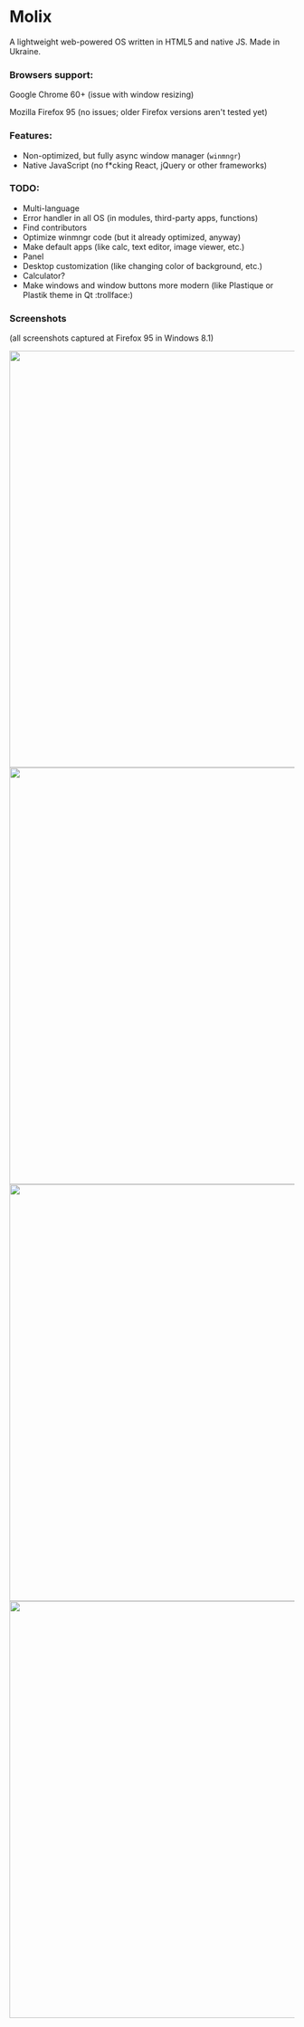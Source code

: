 <h1>Molix</h1>
<p>A lightweight web-powered OS written in HTML5 and native JS. Made in Ukraine.</p>
<h3>Browsers support:</h3> 
	<p>Google Chrome 60+ (issue with window resizing)</p>
	<p>Mozilla Firefox 95 (no issues; older Firefox versions aren't tested yet)</p>
<h3>Features:</h3>
<ul>
	<li>Non-optimized, but fully async window manager (<code>winmngr</code>)</li>
	<li>Native JavaScript (no f*cking React, jQuery or other frameworks)</li>
</ul>
<h3>TODO:</h3>
<ul>
	<li>Multi-language</li>
	<li>Error handler in all OS (in modules, third-party apps, functions)</li>
	<li>Find contributors</li>
	<li>Optimize winmngr code (but it already optimized, anyway)</li>
	<li>Make default apps (like calc, text editor, image viewer, etc.)</li>
	<li>Panel</li>
	<li>Desktop customization (like changing color of background, etc.)</li>
	<li>Calculator?</li>
	<li>Make windows and window buttons more modern (like Plastique or Plastik theme in Qt :trollface:)</li>
</ul>
<h3>Screenshots</h3>
<p>(all screenshots captured at Firefox 95 in Windows 8.1)</p>
<img src="https://user-images.githubusercontent.com/68496774/157412592-a1f67b83-a21d-46bb-b890-2f5b22013135.png" style="width: 736px;">
<img src="https://user-images.githubusercontent.com/68496774/157412698-f2ad8eaf-3257-42ab-90b9-c2ae810036fc.png" style="width: 736px;">
<img src="https://user-images.githubusercontent.com/68496774/157412809-5ad5b725-b964-471b-8b23-6b668034c5b7.png" style="width: 736px;">
<img src="https://user-images.githubusercontent.com/68496774/157416496-e380f097-638f-430f-803f-cfd35bd9582b.png" style="width: 736px;">

